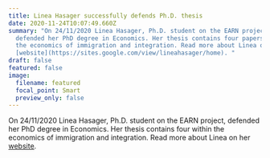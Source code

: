 ```yaml
---
title: Linea Hasager successfully defends Ph.D. thesis
date: 2020-11-24T10:07:49.660Z
summary: "On 24/11/2020 Linea Hasager, Ph.D. student on the EARN project,
  defended her PhD degree in Economics. Her thesis contains four papers within
  the economics of immigration and integration. Read more about Linea on her
  [website](https://sites.google.com/view/lineahasager/home). "
draft: false
featured: false
image:
  filename: featured
  focal_point: Smart
  preview_only: false
---
```

On 24/11/2020 Linea Hasager, Ph.D. student on the EARN project, defended her PhD degree in Economics. Her thesis contains four within the economics of immigration and integration. Read more about Linea on her [website](https://sites.google.com/view/lineahasager/home). 